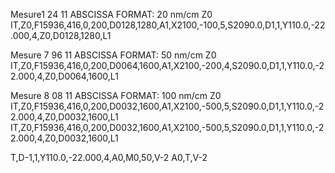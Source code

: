 Mesure1
 24 11 ABSCISSA FORMAT:  20 nm/cm
Z0
IT,Z0,F15936,416,0,200,D0128,1280,A1,X2100,-100,5,S2090.0,D1,1,Y110.0,-22.000,4,Z0,D0128,1280,L1

Mesure 7 
96 11 ABSCISSA FORMAT:  50 nm/cm
Z0
IT,Z0,F15936,416,0,200,D0064,1600,A1,X2100,-200,4,S2090.0,D1,1,Y110.0,-22.000,4,Z0,D0064,1600,L1

Mesure 8
08 11 ABSCISSA FORMAT:  100 nm/cm
Z0
IT,Z0,F15936,416,0,200,D0032,1600,A1,X2100,-500,5,S2090.0,D1,1,Y110.0,-22.000,4,Z0,D0032,1600,L1
IT,Z0,F15936,416,0,200,D0032,1600,A1,X2100,-500,5,S2090.0,D1,1,Y110.0,-22.000,4,Z0,D0032,1600,L1

T,D-1,1,Y110.0,-22.000,4,A0,M0,50,V-2
A0,T,V-2
